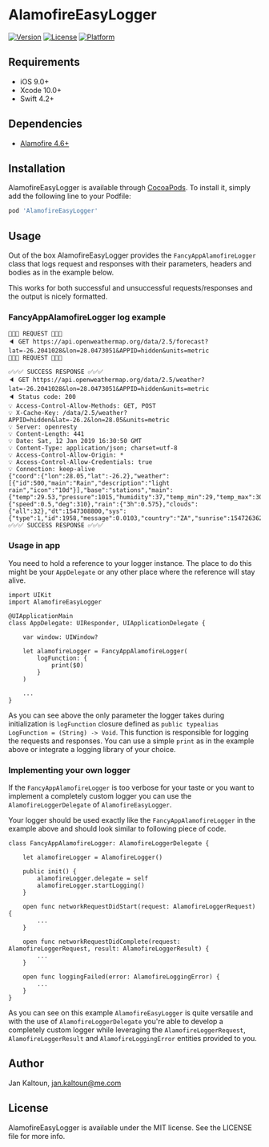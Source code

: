 # AlamofireEasyLogger

[![Version](https://img.shields.io/cocoapods/v/AlamofireEasyLogger.svg?style=flat)](https://cocoapods.org/pods/AlamofireEasyLogger)
[![License](https://img.shields.io/cocoapods/l/AlamofireEasyLogger.svg?style=flat)](https://cocoapods.org/pods/AlamofireEasyLogger)
[![Platform](https://img.shields.io/cocoapods/p/AlamofireEasyLogger.svg?style=flat)](https://cocoapods.org/pods/AlamofireEasyLogger)

## Requirements

- iOS 9.0+
- Xcode 10.0+
- Swift 4.2+

## Dependencies

- [Alamofire 4.6+](https://github.com/Alamofire/Alamofire)

## Installation

AlamofireEasyLogger is available through [CocoaPods](https://cocoapods.org). To install
it, simply add the following line to your Podfile:

```ruby
pod 'AlamofireEasyLogger'
```

## Usage

Out of the box AlamofireEasyLogger provides the `FancyAppAlamofireLogger` class that logs request and responses with their parameters, headers and bodies as in the example below.

This works for both successful and unsuccessful requests/responses and the output is nicely formatted.

### FancyAppAlamofireLogger log example
```
🚀🚀🚀 REQUEST 🚀🚀🚀
🔈 GET https://api.openweathermap.org/data/2.5/forecast?lat=-26.2041028&lon=28.0473051&APPID=hidden&units=metric
🚀🚀🚀 REQUEST 🚀🚀🚀

✅✅✅ SUCCESS RESPONSE ✅✅✅
🔈 GET https://api.openweathermap.org/data/2.5/weather?lat=-26.2041028&lon=28.0473051&APPID=hidden&units=metric
🔈 Status code: 200
💡 Access-Control-Allow-Methods: GET, POST
💡 X-Cache-Key: /data/2.5/weather?APPID=hidden&lat=-26.2&lon=28.05&units=metric
💡 Server: openresty
💡 Content-Length: 441
💡 Date: Sat, 12 Jan 2019 16:30:50 GMT
💡 Content-Type: application/json; charset=utf-8
💡 Access-Control-Allow-Origin: *
💡 Access-Control-Allow-Credentials: true
💡 Connection: keep-alive
{"coord":{"lon":28.05,"lat":-26.2},"weather":[{"id":500,"main":"Rain","description":"light rain","icon":"10d"}],"base":"stations","main":{"temp":29.53,"pressure":1015,"humidity":37,"temp_min":29,"temp_max":30},"wind":{"speed":0.5,"deg":310},"rain":{"3h":0.575},"clouds":{"all":32},"dt":1547308800,"sys":{"type":1,"id":1958,"message":0.0103,"country":"ZA","sunrise":1547263628,"sunset":1547312706},"id":993800,"name":"Johannesburg","cod":200}
✅✅✅ SUCCESS RESPONSE ✅✅✅
```

### Usage in app

You need to hold a reference to your logger instance. The place to do this might be your `AppDelegate` or any other place where the reference will stay alive.

```
import UIKit
import AlamofireEasyLogger

@UIApplicationMain
class AppDelegate: UIResponder, UIApplicationDelegate {

    var window: UIWindow?
    
    let alamofireLogger = FancyAppAlamofireLogger(
        logFunction: {
            print($0)
        }
    )
    
    ...
}
```

As you can see above the only parameter the logger takes during initialization is `logFunction` closure defined as `public typealias LogFunction = (String) -> Void`.
This function is responsible for logging the requests and responses.
You can use a simple `print` as in the example above or integrate a logging library of your choice.

### Implementing your own logger

If the `FancyAppAlamofireLogger` is too verbose for your taste or you want to implement a completely custom logger you can use the `AlamofireLoggerDelegate` of `AlamofireEasyLogger`.

Your logger should be used exactly like the `FancyAppAlamofireLogger` in the example above and should look similar to following piece of code.

```
class FancyAppAlamofireLogger: AlamofireLoggerDelegate {
    
    let alamofireLogger = AlamofireLogger()
    
    public init() {
        alamofireLogger.delegate = self
        alamofireLogger.startLogging()
    }
    
    open func networkRequestDidStart(request: AlamofireLoggerRequest) {
        ...
    }
    
    open func networkRequestDidComplete(request: AlamofireLoggerRequest, result: AlamofireLoggerResult) {
        ...
    }
    
    open func loggingFailed(error: AlamofireLoggingError) {
        ...
    }
}
```

As you can see on this example `AlamofireEasyLogger` is quite versatile and with the use of `AlamofireLoggerDelegate` you're able to develop a completely custom logger while leveraging the `AlamofireLoggerRequest`, `AlamofireLoggerResult` and `AlamofireLoggingError` entities provided to you.

## Author

Jan Kaltoun, jan.kaltoun@me.com

## License

AlamofireEasyLogger is available under the MIT license. See the LICENSE file for more info.
